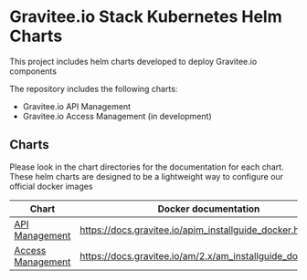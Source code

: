 # Gravitee.io Stack Kubernetes Helm Charts

This project includes helm charts developed to deploy Gravitee.io components

The repository includes the following charts:
- Gravitee.io API Management
- Gravitee.io Access Management (in development)

## Charts

Please look in the chart directories for the documentation for each chart. These helm charts are designed to be a lightweight way to configure our official docker images

| Chart                                      | Docker documentation                                                            |
| ------------------------------------------ | ------------------------------------------------------------------------------- |
| [API Management](./apim/README.md)         | https://docs.gravitee.io/apim_installguide_docker.html                          |
| [Access Management](./am/README.md)        | https://docs.gravitee.io/am/2.x/am_installguide_docker.html                     |